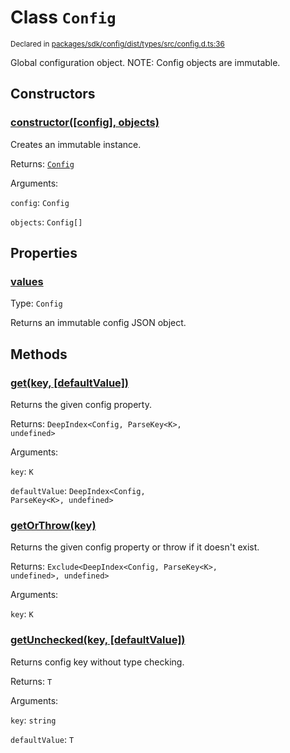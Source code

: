 # Class `Config`
<sub>Declared in [packages/sdk/config/dist/types/src/config.d.ts:36]()</sub>


Global configuration object.
NOTE: Config objects are immutable.

## Constructors
### [constructor(\[config\], objects)]()


Creates an immutable instance.

Returns: <code>[Config](/api/@dxos/client/classes/Config)</code>

Arguments: 

`config`: <code>Config</code>

`objects`: <code>Config[]</code>

## Properties
### [values]()
Type: <code>Config</code>

Returns an immutable config JSON object.

## Methods
### [get(key, \[defaultValue\])]()


Returns the given config property.

Returns: <code>DeepIndex&lt;Config, ParseKey&lt;K&gt;, undefined&gt;</code>

Arguments: 

`key`: <code>K</code>

`defaultValue`: <code>DeepIndex&lt;Config, ParseKey&lt;K&gt;, undefined&gt;</code>
### [getOrThrow(key)]()


Returns the given config property or throw if it doesn't exist.

Returns: <code>Exclude&lt;DeepIndex&lt;Config, ParseKey&lt;K&gt;, undefined&gt;, undefined&gt;</code>

Arguments: 

`key`: <code>K</code>
### [getUnchecked(key, \[defaultValue\])]()


Returns config key without type checking.

Returns: <code>T</code>

Arguments: 

`key`: <code>string</code>

`defaultValue`: <code>T</code>